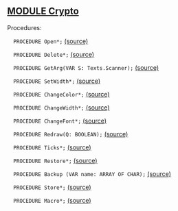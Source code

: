 
## [MODULE Crypto](https://github.com/io-core/Crypto/blob/main/Crypto.Mod)

Procedures:


`  PROCEDURE Open*;` [(source)](https://github.com/io-core/Crypto/blob/main/Crypto.Mod#L36)


`  PROCEDURE Delete*;` [(source)](https://github.com/io-core/Crypto/blob/main/Crypto.Mod#L57)


`  PROCEDURE GetArg(VAR S: Texts.Scanner);` [(source)](https://github.com/io-core/Crypto/blob/main/Crypto.Mod#L66)


`  PROCEDURE SetWidth*;` [(source)](https://github.com/io-core/Crypto/blob/main/Crypto.Mod#L75)


`  PROCEDURE ChangeColor*;` [(source)](https://github.com/io-core/Crypto/blob/main/Crypto.Mod#L81)


`  PROCEDURE ChangeWidth*;` [(source)](https://github.com/io-core/Crypto/blob/main/Crypto.Mod#L89)


`  PROCEDURE ChangeFont*;` [(source)](https://github.com/io-core/Crypto/blob/main/Crypto.Mod#L97)


`  PROCEDURE Redraw(Q: BOOLEAN);` [(source)](https://github.com/io-core/Crypto/blob/main/Crypto.Mod#L106)


`  PROCEDURE Ticks*;` [(source)](https://github.com/io-core/Crypto/blob/main/Crypto.Mod#L117)


`  PROCEDURE Restore*;` [(source)](https://github.com/io-core/Crypto/blob/main/Crypto.Mod#L121)


`  PROCEDURE Backup (VAR name: ARRAY OF CHAR);` [(source)](https://github.com/io-core/Crypto/blob/main/Crypto.Mod#L125)


`  PROCEDURE Store*;` [(source)](https://github.com/io-core/Crypto/blob/main/Crypto.Mod#L136)


`  PROCEDURE Macro*;` [(source)](https://github.com/io-core/Crypto/blob/main/Crypto.Mod#L163)

